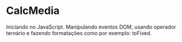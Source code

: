 # CalcMedia
Iniciando no JavaScript. Manipulando eventos DOM, usando operador ternário e fazendo formatações como por exemplo: toFixed.
